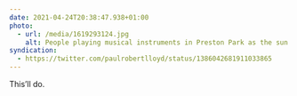 ```yaml
---
date: 2021-04-24T20:38:47.938+01:00
photo:
  - url: /media/1619293124.jpg
    alt: People playing musical instruments in Preston Park as the sun sets.
syndication:
  - https://twitter.com/paulrobertlloyd/status/1386042681911033865
---
```

This’ll do.

